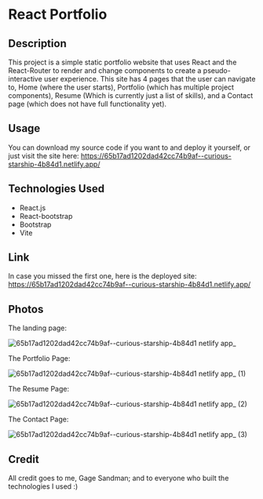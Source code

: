 # React Portfolio

## Description
This project is a simple static portfolio website that uses React and the React-Router to render and change components to create a pseudo-interactive user experience. This site has 4 pages that the user can navigate to, Home (where the user starts), Portfolio (which has multiple project components), Resume (Which is currently just a list of skills), and a Contact page (which does not have full functionality yet).

## Usage
You can download my source code if you want to and deploy it yourself, or just visit the site here: https://65b17ad1202dad42cc74b9af--curious-starship-4b84d1.netlify.app/

## Technologies Used
- React.js
- React-bootstrap
- Bootstrap
- Vite

## Link 
In case you missed the first one, here is the deployed site: https://65b17ad1202dad42cc74b9af--curious-starship-4b84d1.netlify.app/

## Photos
The landing page:

![65b17ad1202dad42cc74b9af--curious-starship-4b84d1 netlify app_](https://github.com/Gsandman8/ReactPortfolio/assets/140360580/eb9ba1db-a859-4398-b831-5f483feccf5d)

The Portfolio Page: 

![65b17ad1202dad42cc74b9af--curious-starship-4b84d1 netlify app_ (1)](https://github.com/Gsandman8/ReactPortfolio/assets/140360580/79353b5e-398a-4156-8fa5-b57b13e0bb7b)

The Resume Page: 

![65b17ad1202dad42cc74b9af--curious-starship-4b84d1 netlify app_ (2)](https://github.com/Gsandman8/ReactPortfolio/assets/140360580/95b9c26e-30ba-43b7-b1bf-bc2e1630ecb5)

The Contact Page:

![65b17ad1202dad42cc74b9af--curious-starship-4b84d1 netlify app_ (3)](https://github.com/Gsandman8/ReactPortfolio/assets/140360580/79114dbb-c04a-4702-9255-d31376dff9ca)

## Credit
All credit goes to me, Gage Sandman; and to everyone who built the technologies I used :)







